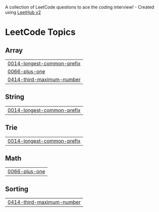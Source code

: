 A collection of LeetCode questions to ace the coding interview! - Created using [LeetHub v2](https://github.com/arunbhardwaj/LeetHub-2.0)
<!---LeetCode Topics Start-->
# LeetCode Topics
## Array
|  |
| ------- |
| [0014-longest-common-prefix](https://github.com/Antony-org/LeetCode/tree/master/0014-longest-common-prefix) |
| [0066-plus-one](https://github.com/Antony-org/LeetCode/tree/master/0066-plus-one) |
| [0414-third-maximum-number](https://github.com/Antony-org/LeetCode/tree/master/0414-third-maximum-number) |
## String
|  |
| ------- |
| [0014-longest-common-prefix](https://github.com/Antony-org/LeetCode/tree/master/0014-longest-common-prefix) |
## Trie
|  |
| ------- |
| [0014-longest-common-prefix](https://github.com/Antony-org/LeetCode/tree/master/0014-longest-common-prefix) |
## Math
|  |
| ------- |
| [0066-plus-one](https://github.com/Antony-org/LeetCode/tree/master/0066-plus-one) |
## Sorting
|  |
| ------- |
| [0414-third-maximum-number](https://github.com/Antony-org/LeetCode/tree/master/0414-third-maximum-number) |
<!---LeetCode Topics End-->